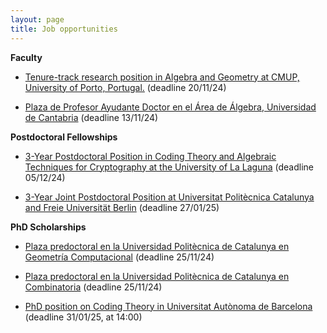 ```yaml
---
layout: page
title: Job opportunities
---
```


**Faculty**

- [Tenure-track research position in Algebra and Geometry at CMUP, University of Porto, Portugal.](/jobs/faculty_UP_24) (deadline 20/11/24)

- [Plaza de Profesor Ayudante Doctor en el Área de Álgebra, Universidad de Cantabria](/jobs/faculty_UC_24.md) (deadline 13/11/24)

**Postdoctoral Fellowships**

- [3-Year Postdoctoral Position in Coding Theory and Algebraic Techniques for Cryptography at the University of La Laguna](/jobs/postdoc_ULL_24.md) (deadline 05/12/24)

- [3-Year Joint Postdoctoral Position at Universitat Politècnica Catalunya and Freie Universität Berlin](/jobs/postdoc_UPC-FU_25.md) (deadline 27/01/25)

**PhD Scholarships**

- [Plaza predoctoral en la Universidad Politècnica de Catalunya en Geometría Computacional](/jobs/phd_UPC1_24.md) (deadline 25/11/24)

- [Plaza predoctoral en la Universidad Politècnica de Catalunya en Combinatoria](/jobs/phd_UPC1_24.md) (deadline 25/11/24)

- [PhD position on Coding Theory in Universitat Autònoma de Barcelona](/jobs/phd_UAB_25.md)  (deadline 31/01/25, at 14:00)